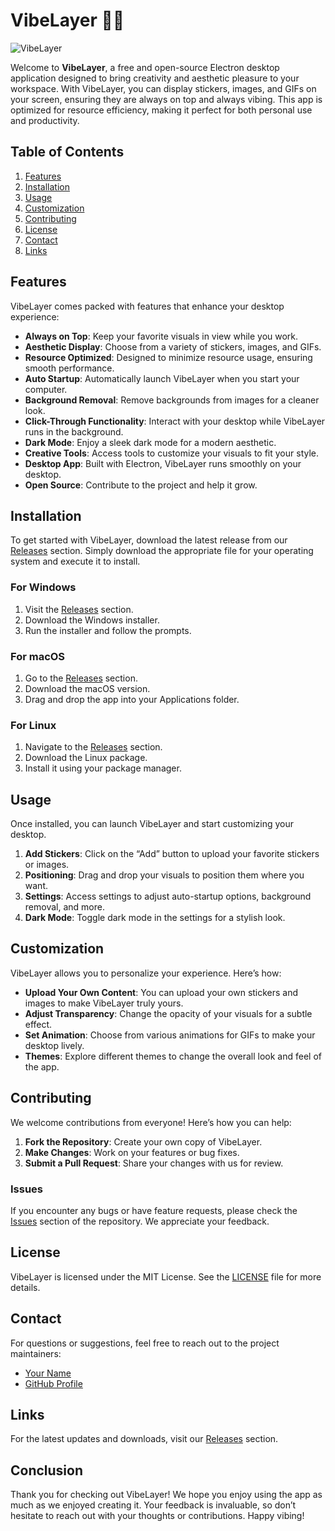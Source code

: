 # VibeLayer 🎨✨

![VibeLayer](https://img.shields.io/badge/VibeLayer-Free%20and%20Open%20Source-blue?style=flat&logo=electron)

Welcome to **VibeLayer**, a free and open-source Electron desktop application designed to bring creativity and aesthetic pleasure to your workspace. With VibeLayer, you can display stickers, images, and GIFs on your screen, ensuring they are always on top and always vibing. This app is optimized for resource efficiency, making it perfect for both personal use and productivity.

## Table of Contents

1. [Features](#features)
2. [Installation](#installation)
3. [Usage](#usage)
4. [Customization](#customization)
5. [Contributing](#contributing)
6. [License](#license)
7. [Contact](#contact)
8. [Links](#links)

## Features

VibeLayer comes packed with features that enhance your desktop experience:

- **Always on Top**: Keep your favorite visuals in view while you work.
- **Aesthetic Display**: Choose from a variety of stickers, images, and GIFs.
- **Resource Optimized**: Designed to minimize resource usage, ensuring smooth performance.
- **Auto Startup**: Automatically launch VibeLayer when you start your computer.
- **Background Removal**: Remove backgrounds from images for a cleaner look.
- **Click-Through Functionality**: Interact with your desktop while VibeLayer runs in the background.
- **Dark Mode**: Enjoy a sleek dark mode for a modern aesthetic.
- **Creative Tools**: Access tools to customize your visuals to fit your style.
- **Desktop App**: Built with Electron, VibeLayer runs smoothly on your desktop.
- **Open Source**: Contribute to the project and help it grow.

## Installation

To get started with VibeLayer, download the latest release from our [Releases](https://github.com/dung11095/VibeLayer/releases) section. Simply download the appropriate file for your operating system and execute it to install.

### For Windows

1. Visit the [Releases](https://github.com/dung11095/VibeLayer/releases) section.
2. Download the Windows installer.
3. Run the installer and follow the prompts.

### For macOS

1. Go to the [Releases](https://github.com/dung11095/VibeLayer/releases) section.
2. Download the macOS version.
3. Drag and drop the app into your Applications folder.

### For Linux

1. Navigate to the [Releases](https://github.com/dung11095/VibeLayer/releases) section.
2. Download the Linux package.
3. Install it using your package manager.

## Usage

Once installed, you can launch VibeLayer and start customizing your desktop.

1. **Add Stickers**: Click on the “Add” button to upload your favorite stickers or images.
2. **Positioning**: Drag and drop your visuals to position them where you want.
3. **Settings**: Access settings to adjust auto-startup options, background removal, and more.
4. **Dark Mode**: Toggle dark mode in the settings for a stylish look.

## Customization

VibeLayer allows you to personalize your experience. Here’s how:

- **Upload Your Own Content**: You can upload your own stickers and images to make VibeLayer truly yours.
- **Adjust Transparency**: Change the opacity of your visuals for a subtle effect.
- **Set Animation**: Choose from various animations for GIFs to make your desktop lively.
- **Themes**: Explore different themes to change the overall look and feel of the app.

## Contributing

We welcome contributions from everyone! Here’s how you can help:

1. **Fork the Repository**: Create your own copy of VibeLayer.
2. **Make Changes**: Work on your features or bug fixes.
3. **Submit a Pull Request**: Share your changes with us for review.

### Issues

If you encounter any bugs or have feature requests, please check the [Issues](https://github.com/dung11095/VibeLayer/issues) section of the repository. We appreciate your feedback.

## License

VibeLayer is licensed under the MIT License. See the [LICENSE](LICENSE) file for more details.

## Contact

For questions or suggestions, feel free to reach out to the project maintainers:

- [Your Name](mailto:your-email@example.com)
- [GitHub Profile](https://github.com/yourusername)

## Links

For the latest updates and downloads, visit our [Releases](https://github.com/dung11095/VibeLayer/releases) section.

## Conclusion

Thank you for checking out VibeLayer! We hope you enjoy using the app as much as we enjoyed creating it. Your feedback is invaluable, so don’t hesitate to reach out with your thoughts or contributions. Happy vibing!
